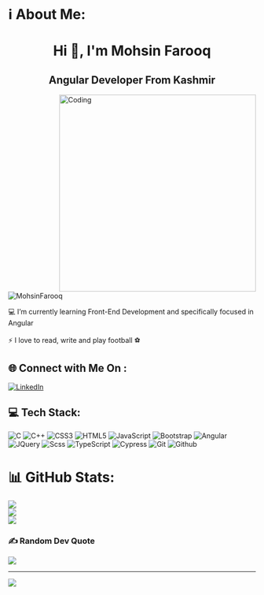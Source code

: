 # ℹ About Me: 
<h1 align="center">Hi 👋, I'm Mohsin Farooq</h1><h2 align="center"> Angular Developer From Kashmir</h2><img align="right" src="https://cdn.dribbble.com/users/2131993/screenshots/15628387/media/13377c0dfb5e4adbfec1d646f20c9206.png?compress=1&resize=768x576&vertical=top" alt="Coding" width="400"><br><br><p align="left"> <img src="https://komarev.com/ghpvc/?username=MohsiFarooq&label=Profile%20views&color=0e75b6&style=flat" alt="MohsinFarooq" /> </p> 💻 I’m currently learning Front-End Development and specifically focused in Angular <br><br>⚡  I love to read, write and play football ⚽ 



## 🌐 Connect with Me On :
 [![LinkedIn](https://img.shields.io/badge/LinkedIn-%230077B5.svg?logo=linkedin&logoColor=white)](https://www.linkedin.com/in/mohsin-farooq-352a98215/) 
 
 

## 💻 Tech Stack:
![C](https://img.shields.io/badge/c-%2300599C.svg?style=for-the-badge&logo=c&logoColor=white) ![C++](https://img.shields.io/badge/c++-%2300599C.svg?style=for-the-badge&logo=c%2B%2B&logoColor=white) ![CSS3](https://img.shields.io/badge/css3-%231572B6.svg?style=for-the-badge&logo=css3&logoColor=white) ![HTML5](https://img.shields.io/badge/html5-%23E34F26.svg?style=for-the-badge&logo=html5&logoColor=white) ![JavaScript](https://img.shields.io/badge/javascript-%23323330.svg?style=for-the-badge&logo=javascript&logoColor=%23F7DF1E) ![Bootstrap](https://img.shields.io/badge/bootstrap-%23563D7C.svg?style=for-the-badge&logo=bootstrap&logoColor=white) ![Angular](https://img.shields.io/badge/angular-%23563D7C.svg?style=for-the-badge&logo=angular&logoColor=white) ![JQuery](https://img.shields.io/badge/JQuery-%23563D7C.svg?style=for-the-badge&logo=JQuery&logoColor=white) ![Scss](https://img.shields.io/badge/Sass-%23563D7C.svg?style=for-the-badge&logo=Sass&logoColor=white) ![TypeScript](https://img.shields.io/badge/TypeScript-%23563D7C.svg?style=for-the-badge&logo=TypeScript&logoColor=white) ![Cypress](https://img.shields.io/badge/Cypress-%23563D7C.svg?style=for-the-badge&logo=Cypress&logoColor=white) ![Git](https://img.shields.io/badge/Git-%23563D7C.svg?style=for-the-badge&logo=Git&logoColor=white) ![Github](https://img.shields.io/badge/Github-%23563D7C.svg?style=for-the-badge&logo=Github&logoColor=white)
# 📊 GitHub Stats:
![](https://github-readme-stats.vercel.app/api?username=MohsinFarooq&theme=react&hide_border=false&include_all_commits=false&count_private=false)<br/>
![](https://github-readme-streak-stats.herokuapp.com/?user=MohsinFarooq&theme=react&hide_border=false)<br/>
![](https://github-readme-stats.vercel.app/api/top-langs/?username=MohsinFarooq&theme=react&hide_border=false&include_all_commits=false&count_private=false&layout=compact)

### ✍️ Random Dev Quote
![](https://quotes-github-readme.vercel.app/api?type=horizontal&theme=chartreuse-dark)

---
[![](https://visitcount.itsvg.in/api?id=MohsinFarooq&icon=0&color=0)](https://visitcount.itsvg.in)

<!-- Proudly created with GPRM ( https://gprm.itsvg.in ) -->
